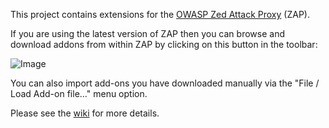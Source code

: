 This project contains extensions for the [OWASP Zed Attack Proxy](https://github.com/zaproxy/zaproxy) (ZAP).

If you are using the latest version of ZAP  then you can browse and download addons from within ZAP by clicking on this button in the toolbar:

![Image](https://github.com/zaproxy/zap-extensions/wiki/images/zap-screenshot-browse-addons.png)

You can also import add-ons you have downloaded manually via the "File / Load Add-on file..." menu option.

Please see the [wiki](https://github.com/zaproxy/zap-extensions/wiki) for more details.

